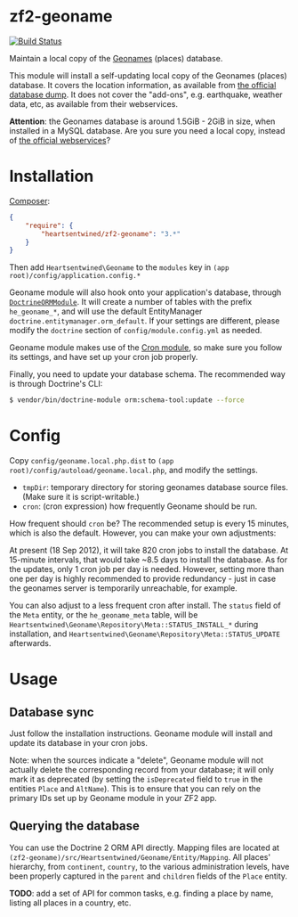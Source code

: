 # zf2-geoname

[![Build Status](https://secure.travis-ci.org/heartsentwined/zf2-geoname.png)](http://travis-ci.org/heartsentwined/zf2-geoname)

Maintain a local copy of the [Geonames](http://geonames.org) (places) database.

This module will install a self-updating local copy of the Geonames (places) database. It covers the location information, as available from [the official database dump](http://download.geonames.org/export/dump/). It does not cover the "add-ons", e.g. earthquake, weather data, etc, as available from their webservices.

**Attention**: the Geonames database is around 1.5GiB - 2GiB in size, when installed in a MySQL database. Are you sure you need a local copy, instead of [the official webservices](http://www.geonames.org/export/ws-overview.html)?

# Installation

[Composer](http://getcomposer.org/):

```json
{
    "require": {
        "heartsentwined/zf2-geoname": "3.*"
    }
}
```

Then add `Heartsentwined\Geoname` to the `modules` key in `(app root)/config/application.config.*`

Geoname module will also hook onto your application's database, through [`DoctrineORMModule`](https://github.com/doctrine/DoctrineORMModule). It will create a number of tables with the prefix `he_geoname_*`, and will use the default EntityManager `doctrine.entitymanager.orm_default`. If your settings are different, please modify the `doctrine` section of `config/module.config.yml` as needed.

Geoname module makes use of the [Cron module](https://github.com/heartsentwined/zf2-cron), so make sure you follow its settings, and have set up your cron job properly.

Finally, you need to update your database schema. The recommended way is through Doctrine's CLI:

```sh
$ vendor/bin/doctrine-module orm:schema-tool:update --force
```

# Config

Copy `config/geoname.local.php.dist` to `(app root)/config/autoload/geoname.local.php`, and modify the settings.

- `tmpDir`: temporary directory for storing geonames database source files. (Make sure it is script-writable.)
- `cron`: (cron expression) how frequently Geoname should be run.

How frequent should `cron` be? The recommended setup is every 15 minutes, which is also the default. However, you can make your own adjustments:

At present (18 Sep 2012), it will take 820 cron jobs to install the database. At 15-minute intervals, that would take ~8.5 days to install the database. As for the updates, only 1 cron job per day is needed. However, setting more than one per day is highly recommended to provide redundancy - just in case the geonames server is temporarily unreachable, for example.

You can also adjust to a less frequent cron after install. The `status` field of the `Meta` entity, or the `he_geoname_meta` table, will be `Heartsentwined\Geoname\Repository\Meta::STATUS_INSTALL_*` during installation, and `Heartsentwined\Geoname\Repository\Meta::STATUS_UPDATE` afterwards.

# Usage

## Database sync

Just follow the installation instructions. Geoname module will install and update its database in your cron jobs.

Note: when the sources indicate a "delete", Geoname module will not actually delete the corresponding record from your database; it will only mark it as deprecated (by setting the `isDeprecated` field to `true` in the entities `Place` and `AltName`). This is to ensure that you can rely on the primary IDs set up by Geoname module in your ZF2 app.

## Querying the database

You can use the Doctrine 2 ORM API directly. Mapping files are located at `(zf2-geoname)/src/Heartsentwined/Geoname/Entity/Mapping`. All places' hierarchy, from `continent`, `country`, to the various administration levels, have been properly captured in the `parent` and `children` fields of the `Place` entity.

**TODO**: add a set of API for common tasks, e.g. finding a place by name, listing all places in a country, etc.
